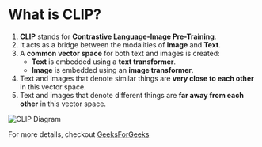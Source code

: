 # What is CLIP?

1. **CLIP** stands for **Contrastive Language-Image Pre-Training**.
2. It acts as a bridge between the modalities of **Image** and **Text**.
3. A **common vector space** for both text and images is created:
    - **Text** is embedded using a **text transformer**.
    - **Image** is embedded using an **image transformer**.
4. Text and images that denote similar things are **very close to each other** in this vector space.
5. Text and images that denote different things are **far away from each other** in this vector space.

![CLIP Diagram](https://media.geeksforgeeks.org/wp-content/uploads/20240312172644/CLIP-(Contrastive-Language-Image-Pretraining).png)

For more details, checkout [GeeksForGeeks](https://www.geeksforgeeks.org/clip-contrastive-language-image-pretraining/)
